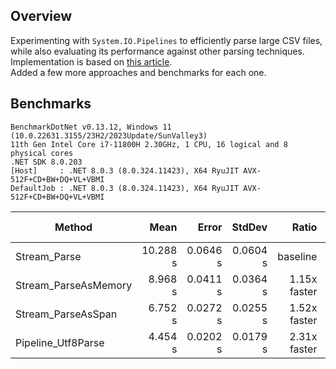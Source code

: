 ## Overview

Experimenting with `System.IO.Pipelines` to efficiently parse large CSV files, while also evaluating its performance against other parsing techniques. Implementation is based on [this article](https://www.codemag.com/article/2403091).  
Added a few more approaches and benchmarks for each one.

## Benchmarks

```
BenchmarkDotNet v0.13.12, Windows 11 (10.0.22631.3155/23H2/2023Update/SunValley3)  
11th Gen Intel Core i7-11800H 2.30GHz, 1 CPU, 16 logical and 8 physical cores  
.NET SDK 8.0.203  
[Host]     : .NET 8.0.3 (8.0.324.11423), X64 RyuJIT AVX-512F+CD+BW+DQ+VL+VBMI  
DefaultJob : .NET 8.0.3 (8.0.324.11423), X64 RyuJIT AVX-512F+CD+BW+DQ+VL+VBMI
```


| Method               | Mean     | Error    | StdDev   | Ratio        | Gen0        | Gen1        | Gen2       | Allocated   | Alloc Ratio |
|--------------------- |---------:|---------:|---------:|-------------:|------------:|------------:|-----------:|------------:|------------:|
| Stream_Parse         | 10.288 s | 0.0646 s | 0.0604 s |     baseline | 878000.0000 | 225000.0000 | 10000.0000 | 10569.71 MB |             |
| Stream_ParseAsMemory |  8.968 s | 0.0411 s | 0.0364 s | 1.15x faster | 381000.0000 |  84000.0000 |  9000.0000 |  4615.78 MB |  2.29x less |
| Stream_ParseAsSpan   |  6.752 s | 0.0272 s | 0.0255 s | 1.52x faster | 367000.0000 |   5000.0000 |  3000.0000 |  4593.25 MB |  2.30x less |
| Pipeline_Utf8Parse   |  4.454 s | 0.0202 s | 0.0179 s | 2.31x faster |   3000.0000 |   3000.0000 |  3000.0000 |   242.63 MB | 43.56x less |

